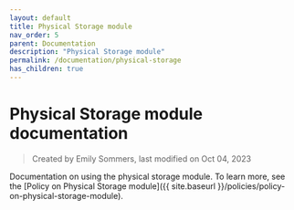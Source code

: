 ```yaml
---
layout: default
title: Physical Storage module
nav_order: 5
parent: Documentation
description: "Physical Storage module"
permalink: /documentation/physical-storage
has_children: true
---
```


# Physical Storage module documentation

> Created by Emily Sommers, last modified on Oct 04, 2023

Documentation on using the physical storage module. To learn more, see the [Policy on Physical Storage module]({{ site.baseurl }}/policies/policy-on-physical-storage-module).